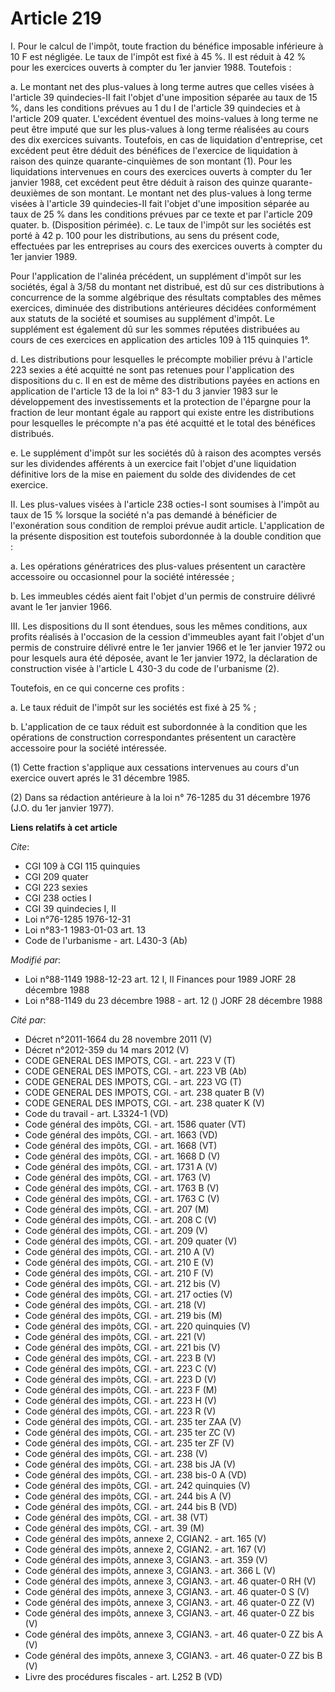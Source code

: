 # Article 219

I. Pour le calcul de l'impôt, toute fraction du bénéfice imposable inférieure à 10 F est négligée.    Le taux de l'impôt est
fixé à 45 %. Il est réduit à 42 % pour les exercices ouverts à compter du 1er janvier 1988.    Toutefois :

a. Le montant net des plus-values à long terme autres que celles visées à l'article 39 quindecies-II fait l'objet d'une
imposition séparée au taux de 15 %, dans les conditions prévues au 1 du I de l'article 39 quindecies et à l'article 209
quater.    L'excédent éventuel des moins-values à long terme ne peut être imputé que sur les plus-values à long terme
réalisées au cours des dix exercices suivants.    Toutefois, en cas de liquidation d'entreprise, cet excédent peut être
déduit des bénéfices de l'exercice de liquidation à raison des quinze quarante-cinquièmes de son montant (1). Pour les
liquidations intervenues en cours des exercices ouverts à compter du 1er janvier 1988, cet excédent peut être déduit à raison
des quinze quarante- deuxièmes de son montant.    Le montant net des plus-values à long terme visées à l'article 39
quindecies-II fait l'objet d'une imposition séparée au taux de 25 % dans les conditions prévues par ce texte et par l'article
209 quater.    b. (Disposition périmée).    c. Le taux de l'impôt sur les sociétés est porté à 42 p. 100 pour les
distributions, au sens du présent code, effectuées par les entreprises au cours des exercices ouverts à compter du 1er
janvier 1989.

Pour l'application de l'alinéa précédent, un supplément d'impôt sur les sociétés, égal à 3/58 du montant net distribué, est
dû sur ces distributions à concurrence de la somme algébrique des résultats comptables des mêmes exercices, diminuée des
distributions antérieures décidées conformément aux statuts de la société et soumises au supplément d'impôt. Le supplément
est également dû sur les sommes réputées distribuées au cours de ces exercices en application des articles 109 à 115
quinquies 1°.

d. Les distributions pour lesquelles le précompte mobilier prévu à l'article 223 sexies a été acquitté ne sont pas retenues
pour l'application des dispositions du c. Il en est de même des distributions payées en actions en application de l'article
13 de la loi n° 83-1 du 3 janvier 1983 sur le développement des investissements et la protection de l'épargne pour la
fraction de leur montant égale au rapport qui existe entre les distributions pour lesquelles le précompte n'a pas été
acquitté et le total des bénéfices distribués.

e. Le supplément d'impôt sur les sociétés dû à raison des acomptes versés sur les dividendes afférents à un exercice fait
l'objet d'une liquidation définitive lors de la mise en paiement du solde des dividendes de cet exercice.

II. Les plus-values visées à l'article 238 octies-I sont soumises à l'impôt au taux de 15 % lorsque la société n'a pas
demandé à bénéficier de l'exonération sous condition de remploi prévue audit article. L'application de la présente
disposition est toutefois subordonnée à la double condition que :

a. Les opérations génératrices des plus-values présentent un caractère accessoire ou occasionnel pour la société intéressée ;

b. Les immeubles cédés aient fait l'objet d'un permis de construire délivré avant le 1er janvier 1966.

III. Les dispositions du II sont étendues, sous les mêmes conditions, aux profits réalisés à l'occasion de la cession
d'immeubles ayant fait l'objet d'un permis de construire délivré entre le 1er janvier 1966 et le 1er janvier 1972 ou pour
lesquels aura été déposée, avant le 1er janvier 1972, la déclaration de construction visée à l'article L 430-3 du code de
l'urbanisme (2).

Toutefois, en ce qui concerne ces profits :

a. Le taux réduit de l'impôt sur les sociétés est fixé à 25 % ;

b. L'application de ce taux réduit est subordonnée à la condition que les opérations de construction correspondantes
présentent un caractère accessoire pour la société intéressée.

(1) Cette fraction s'applique aux cessations intervenues au cours d'un exercice ouvert aprés le 31 décembre 1985.

(2) Dans sa rédaction antérieure à la loi n° 76-1285 du 31 décembre 1976 (J.O. du 1er janvier 1977).

**Liens relatifs à cet article**

_Cite_:

  - CGI 109 à CGI 115 quinquies
  - CGI 209 quater
  - CGI 223 sexies
  - CGI 238 octies I
  - CGI 39 quindecies I, II
  - Loi n°76-1285 1976-12-31
  - Loi n°83-1 1983-01-03 art. 13
  - Code de l'urbanisme - art. L430-3 (Ab)

_Modifié par_:

  - Loi n°88-1149 1988-12-23 art. 12 I, II Finances pour 1989 JORF 28 décembre 1988
  - Loi n°88-1149 du 23 décembre 1988 - art. 12 () JORF 28 décembre 1988

_Cité par_:

  - Décret n°2011-1664 du 28 novembre 2011 (V)
  - Décret n°2012-359 du 14 mars 2012 (V)
  - CODE GENERAL DES IMPOTS, CGI. - art. 223 V (T)
  - CODE GENERAL DES IMPOTS, CGI. - art. 223 VB (Ab)
  - CODE GENERAL DES IMPOTS, CGI. - art. 223 VG (T)
  - CODE GENERAL DES IMPOTS, CGI. - art. 238 quater B (V)
  - CODE GENERAL DES IMPOTS, CGI. - art. 238 quater K (V)
  - Code du travail - art. L3324-1 (VD)
  - Code général des impôts, CGI. - art. 1586 quater (VT)
  - Code général des impôts, CGI. - art. 1663 (VD)
  - Code général des impôts, CGI. - art. 1668 (VT)
  - Code général des impôts, CGI. - art. 1668 D (V)
  - Code général des impôts, CGI. - art. 1731 A (V)
  - Code général des impôts, CGI. - art. 1763 (V)
  - Code général des impôts, CGI. - art. 1763 B (V)
  - Code général des impôts, CGI. - art. 1763 C (V)
  - Code général des impôts, CGI. - art. 207 (M)
  - Code général des impôts, CGI. - art. 208 C (V)
  - Code général des impôts, CGI. - art. 209 (V)
  - Code général des impôts, CGI. - art. 209 quater (V)
  - Code général des impôts, CGI. - art. 210 A (V)
  - Code général des impôts, CGI. - art. 210 E (V)
  - Code général des impôts, CGI. - art. 210 F (V)
  - Code général des impôts, CGI. - art. 212 bis (V)
  - Code général des impôts, CGI. - art. 217 octies (V)
  - Code général des impôts, CGI. - art. 218 (V)
  - Code général des impôts, CGI. - art. 219 bis (M)
  - Code général des impôts, CGI. - art. 220 quinquies (V)
  - Code général des impôts, CGI. - art. 221 (V)
  - Code général des impôts, CGI. - art. 221 bis (V)
  - Code général des impôts, CGI. - art. 223 B (V)
  - Code général des impôts, CGI. - art. 223 C (V)
  - Code général des impôts, CGI. - art. 223 D (V)
  - Code général des impôts, CGI. - art. 223 F (M)
  - Code général des impôts, CGI. - art. 223 H (V)
  - Code général des impôts, CGI. - art. 223 R (V)
  - Code général des impôts, CGI. - art. 235 ter ZAA (V)
  - Code général des impôts, CGI. - art. 235 ter ZC (V)
  - Code général des impôts, CGI. - art. 235 ter ZF (V)
  - Code général des impôts, CGI. - art. 238 (V)
  - Code général des impôts, CGI. - art. 238 bis JA (V)
  - Code général des impôts, CGI. - art. 238 bis-0 A (VD)
  - Code général des impôts, CGI. - art. 242 quinquies (V)
  - Code général des impôts, CGI. - art. 244 bis A (V)
  - Code général des impôts, CGI. - art. 244 bis B (VD)
  - Code général des impôts, CGI. - art. 38 (VT)
  - Code général des impôts, CGI. - art. 39 (M)
  - Code général des impôts, annexe 2, CGIAN2. - art. 165 (V)
  - Code général des impôts, annexe 2, CGIAN2. - art. 167 (V)
  - Code général des impôts, annexe 3, CGIAN3. - art. 359 (V)
  - Code général des impôts, annexe 3, CGIAN3. - art. 366 L (V)
  - Code général des impôts, annexe 3, CGIAN3. - art. 46 quater-0 RH (V)
  - Code général des impôts, annexe 3, CGIAN3. - art. 46 quater-0 S (V)
  - Code général des impôts, annexe 3, CGIAN3. - art. 46 quater-0 ZZ (V)
  - Code général des impôts, annexe 3, CGIAN3. - art. 46 quater-0 ZZ bis (V)
  - Code général des impôts, annexe 3, CGIAN3. - art. 46 quater-0 ZZ bis A (V)
  - Code général des impôts, annexe 3, CGIAN3. - art. 46 quater-0 ZZ bis B (V)
  - Livre des procédures fiscales - art. L252 B (VD)
